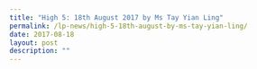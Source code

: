 ```yaml
---
title: "High 5: 18th August 2017 by Ms Tay Yian Ling"
permalink: /lp-news/high-5-18th-august-by-ms-tay-yian-ling/
date: 2017-08-18
layout: post
description: ""
---
```

